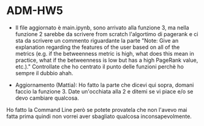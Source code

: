 # ADM-HW5
* Il file aggiornato è main.ipynb, sono arrivato alla funzione 3, ma nella funzione 2 sarebbe da scrivere from scratch l'algortimo di pagerank e ci sta da scrivere un commento riguardante la parte "Note: Give an explanation regarding the features of the user based on all of the metrics (e.g. if the betweenness metric is high, what does this mean in practice, what if the betweenness is low but has a high PageRank value, etc.)." 
Controllate che ho centrato il punto delle funzioni perchè ho sempre il dubbio ahah.

* Aggiornamento (Mattia): Ho fatto la parte che dicevi qui sopra, domani faccio la funzione 3. Date un'occhiata alla 2 e ditemi se vi piace e/o se devo cambiare qualcosa. 

Ho fatto la Command Line però se potete provatela che non l'avevo mai fatta prima quindi non vorrei aver sbagliato qualcosa inconsapevolmente.

